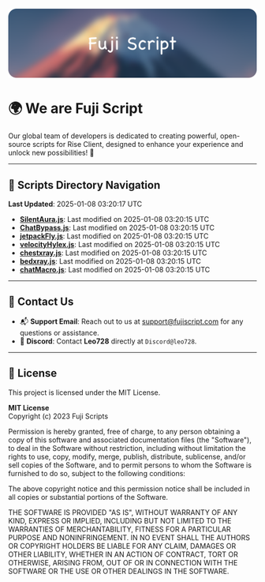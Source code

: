 ![Banner](.github/b.webp)

# 🌍 **We are Fuji Script**

Our global team of developers is dedicated to creating powerful, open-source scripts for Rise Client, designed to enhance your experience and unlock new possibilities! 🌟

---
<!-- SCRIPTS_NAVIGATION_START -->
## 📂 **Scripts Directory Navigation**

**Last Updated**: 2025-01-08 03:20:17 UTC

- **[SilentAura.js](scripts/SilentAura.js)**: Last modified on 2025-01-08 03:20:15 UTC
- **[ChatBypass.js](scripts/ChatBypass.js)**: Last modified on 2025-01-08 03:20:15 UTC
- **[jetpackFly.js](scripts/jetpackFly.js)**: Last modified on 2025-01-08 03:20:15 UTC
- **[velocityHylex.js](scripts/velocityHylex.js)**: Last modified on 2025-01-08 03:20:15 UTC
- **[chestxray.js](scripts/chestxray.js)**: Last modified on 2025-01-08 03:20:15 UTC
- **[bedxray.js](scripts/bedxray.js)**: Last modified on 2025-01-08 03:20:15 UTC
- **[chatMacro.js](scripts/chatMacro.js)**: Last modified on 2025-01-08 03:20:15 UTC

<!-- SCRIPTS_NAVIGATION_END -->

---

## 💬 **Contact Us**  
- 📬 **Support Email**: Reach out to us at [support@fujiscript.com](mailto:support@fujiscript.com) for any questions or assistance.  
- 💬 **Discord**: Contact **Leo728** directly at `Discord@leo728`.

---

## 📜 **License**

This project is licensed under the MIT License.  

**MIT License**  
Copyright (c) 2023 Fuji Scripts  

Permission is hereby granted, free of charge, to any person obtaining a copy of this software and associated documentation files (the "Software"), to deal in the Software without restriction, including without limitation the rights to use, copy, modify, merge, publish, distribute, sublicense, and/or sell copies of the Software, and to permit persons to whom the Software is furnished to do so, subject to the following conditions:  

The above copyright notice and this permission notice shall be included in all copies or substantial portions of the Software.  

THE SOFTWARE IS PROVIDED "AS IS", WITHOUT WARRANTY OF ANY KIND, EXPRESS OR IMPLIED, INCLUDING BUT NOT LIMITED TO THE WARRANTIES OF MERCHANTABILITY, FITNESS FOR A PARTICULAR PURPOSE AND NONINFRINGEMENT. IN NO EVENT SHALL THE AUTHORS OR COPYRIGHT HOLDERS BE LIABLE FOR ANY CLAIM, DAMAGES OR OTHER LIABILITY, WHETHER IN AN ACTION OF CONTRACT, TORT OR OTHERWISE, ARISING FROM, OUT OF OR IN CONNECTION WITH THE SOFTWARE OR THE USE OR OTHER DEALINGS IN THE SOFTWARE.  
